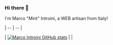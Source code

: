 ### Hi there 👋
I'm Marco "Mint" Introini, a WEB artisan from Italy!

| -- | -- |

| [![Marco Introini GitHub stats](https://github-readme-stats.vercel.app/api/top-langs?username=marco-introini&hide=html,scss,stylus,blade,jupyter%20notebook,python,css,shell,batchfile,dockerfile,typescript&theme=transparent&show_icons=true)](https://github.com/marco-introini) | |

